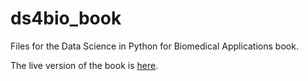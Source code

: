 # ds4bio_book
Files for the Data Science in Python for Biomedical Applications book.

The live version of the book is [here](https://bcaffo.github.io/ds4bio_book/_build/html/index.html).

